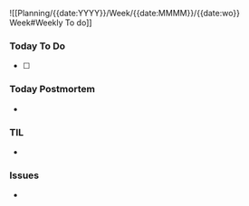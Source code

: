 ![[Planning/{{date:YYYY}}/Week/{{date:MMMM}}/{{date:wo}} Week#Weekly To do]]

### Today To Do

- [ ]

### Today Postmortem

-

### TIL

-

### Issues

-
